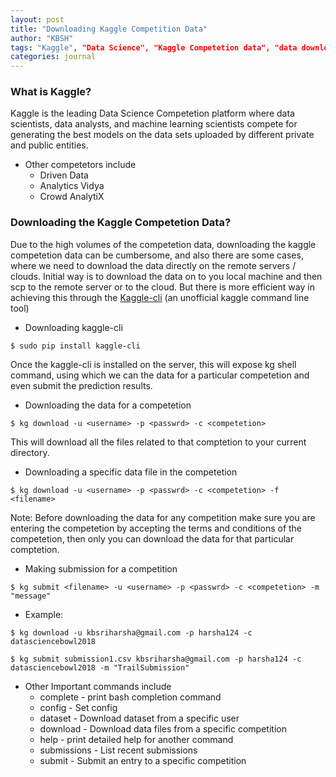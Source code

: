 ```yaml
---
layout: post
title: "Downloading Kaggle Competition Data"
author: "KBSH"
tags: "Kaggle", "Data Science", "Kaggle Competetion data", "data download"
categories: journal
---
```


### What is Kaggle?
Kaggle is the leading Data Science Competetion platform where data scientists, data analysts, and machine learning scientists compete for generating the best models on the data sets uploaded by different private and public entities. 
* Other competetors include
    * Driven Data
    * Analytics Vidya
    * Crowd AnalytiX

### Downloading the Kaggle Competetion Data?
Due to the high volumes of the competetion data, downloading the kaggle competetion data can be cumbersome, and also there are some cases, where we need to download the data directly on the remote servers / clouds. Initial way is to download the data on to you local machine and then scp to the remote server or to the cloud. But there is more efficient way in achieving this through the [Kaggle-cli](https://github.com/floydwch/kaggle-cli) (an unofficial kaggle command line tool)

* Downloading kaggle-cli

```
$ sudo pip install kaggle-cli
```
Once the kaggle-cli is installed on the server, this will expose kg shell command, using which we can the data for a particular competetion and even submit the prediction results. 

* Downloading the data for a competetion

```
$ kg download -u <username> -p <passwrd> -c <competetion>
```

This will download all the files related to that comptetion to your current directory. 

* Downloading a specific data file in the competetion

```
$ kg download -u <username> -p <passwrd> -c <competetion> -f <filename>
```
        
Note: Before downloading the data for any competition make sure you are entering the competetion by accepting the terms and conditions of the competetion, then only you can download the data for that particular comptetion. 

* Making submission for a competition

```
$ kg submit <filename> -u <username> -p <passwrd> -c <competetion> -m "message"
```
* Example: 

```
$ kg download -u kbsriharsha@gmail.com -p harsha124 -c datasciencebowl2018 
```
```
$ kg submit submission1.csv kbsriharsha@gmail.com -p harsha124 -c datasciencebowl2018 -m "TrailSubmission"
```
* Other Important commands include
    * complete - print bash completion command
    * config   - Set config
    * dataset  - Download dataset from a specific user
    * download - Download data files from a specific competition
    * help     - print detailed help for another command
    * submissions - List recent submissions
    * submit   - Submit an entry to a specific competition

